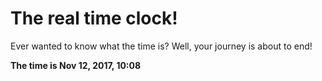 # The real time clock!

Ever wanted to know what the time is? Well, your journey is about to end!

**The time is Nov 12, 2017, 10:08**